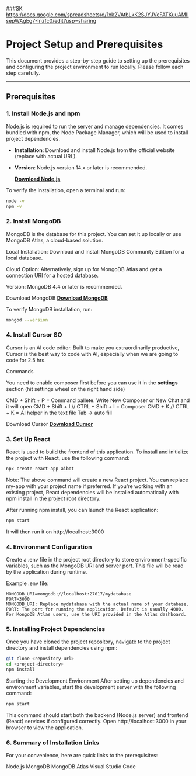 ###SK 
https://docs.google.com/spreadsheets/d/1xk2VAtbLkK2SJYJVeFATKuuAMIIsepWAgEg7-Inzfc0/edit?usp=sharing


# Project Setup and Prerequisites

This document provides a step-by-step guide to setting up the prerequisites and configuring the project environment to run locally. Please follow each step carefully.

---

## Prerequisites

### 1. Install Node.js and npm

Node.js is required to run the server and manage dependencies. It comes bundled with npm, the Node Package Manager, which will be used to install project dependencies.

- **Installation**: Download and install Node.js from the official website (replace with actual URL).
- **Version**: Node.js version 14.x or later is recommended.

  **[Download Node.js](https://nodejs.org/dist/v22.11.0/node-v22.11.0.pkg)**

To verify the installation, open a terminal and run:

```bash
node -v
npm -v
```


### 2. Install MongoDB
MongoDB is the database for this project. You can set it up locally or use MongoDB Atlas, a cloud-based solution.

Local Installation: Download and install MongoDB Community Edition for a local database.

Cloud Option: Alternatively, sign up for MongoDB Atlas and get a connection URI for a hosted database.

Version: MongoDB 4.4 or later is recommended.

Download MongoDB
**[Download MongoDB](https://www.mongodb.com/try/download/community)**

To verify MongoDB installation, run:

```bash
mongod --version
```

### 4. Install Cursor SO
Cursor is an AI code editor. 
Built to make you extraordinarily productive, Cursor is the best way to code with AI, especially when we are going to code for 2.5 hrs.


Commands

You need to enable composer first before you can use it in the **settings** section (hit settings wheel on the right hand side)

CMD + Shift + P = Command pallete. Write New Composer or New Chat and it will open
CMD + Shift + I  // CTRL + Shift + I = Composer
CMD + K // CTRL + K = AI helper in the text file
Tab -> auto fill

Download Cursor
**[Download Cursor](https://www.cursor.com/)**

### 3. Set Up React
React is used to build the frontend of this application. To install and initialize the project with React, use the following command:

```bash
npx create-react-app aibot
```

Note: The above command will create a new React project. You can replace my-app with your project name if preferred. If you're working with an existing project, React dependencies will be installed automatically with npm install in the project root directory.

After running npm install, you can launch the React application:

```bash
npm start
```
It will then run it on http://localhost:3000


### 4. Environment Configuration
Create a .env file in the project root directory to store environment-specific variables, such as the MongoDB URI and server port. This file will be read by the application during runtime.

Example .env file:
```plaintext
MONGODB_URI=mongodb://localhost:27017/mydatabase
PORT=3000
MONGODB_URI: Replace mydatabase with the actual name of your database.
PORT: The port for running the application. Default is usually 4000.
For MongoDB Atlas users, use the URI provided in the Atlas dashboard.
```

### 5. Installing Project Dependencies
Once you have cloned the project repository, navigate to the project directory and install dependencies using npm:

```bash
git clone <repository-url>
cd <project-directory>
npm install
```

Starting the Development Environment
After setting up dependencies and environment variables, start the development server with the following command:

```bash
npm start
```
This command should start both the backend (Node.js server) and frontend (React) services if configured correctly. 
Open http://localhost:3000 in your browser to view the application.

### 6. Summary of Installation Links
For your convenience, here are quick links to the prerequisites:

Node.js
MongoDB
MongoDB Atlas
Visual Studio Code
